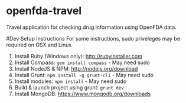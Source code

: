 # openfda-travel
Travel application for checking drug information using OpenFDA data.

#Dev Setup Instructions
For some instructions, sudo priveleges may be required on OSX and Linux
1. Install Ruby (Windows only): http://rubyinstaller.com
2. Install Compass: `gem install compass` - May need sudo
3. Install NodeJS & NPM: http://nodejs.org/download
4. Install Grunt: `npm install -g grunt-cli` - May need sudo
5. Install modules: `npm install` - May need sudo
6. Build & launch project using grunt: `grunt dev`
7. Install MongoDB: https://www.mongodb.org/downloads
